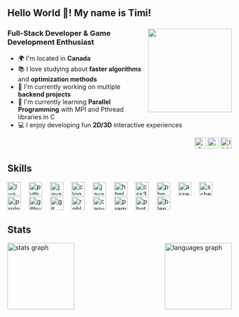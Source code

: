 <!-- The Introduction should be on top -->
<h2 align="left">Hello World 👋! My name is Timi!</h2>

<!-- About Me and Image + Socials -->
<div>
  <!-- Image aligned to the right -->
  <img align="right" height="188" src="https://media2.giphy.com/media/v1.Y2lkPTc5MGI3NjExcGMwdGVxNGVpNTd2bWkzdXNwMmpmYm12N2locDl5MDQ5MG0zdHlpZCZlcD12MV9pbnRlcm5hbF9naWZfYnlfaWQmY3Q9Zw/Sb79pciASiTpvNk3h9/giphy.gif" />

  <!-- About Me on the left -->
  <div>
    <h3 align="left">Full-Stack Developer & Game Development Enthusiast</h3>
    <ul>
      <li>🌍 I'm located in <strong>Canada</strong></li>
      <li>📚 I love studying about <strong>faster algorithms</strong> and <strong>optimization methods</strong></li>
      <li>📝 I'm currently working on multiple <strong>backend projects</strong></li>
      <li>🧠 I'm currently learning <strong>Parallel Programming</strong> with MPI and Pthread libraries in C</li>
      <li>💻 I enjoy developing fun <strong>2D/3D</strong> interactive experiences</li>
    </ul>
  </div>

  <!-- Socials below the image -->
  <div align="right" display: flex;">
    <a href="https://discord.com/users/timyster"><img src="https://img.shields.io/static/v1?message=Discord&logo=discord&label=&color=7289DA&logoColor=white&labelColor=&style=for-the-badge" height="25" alt="discord logo" /></a>
    <a href="mailto:timiaina10@gmail.com"><img src="https://img.shields.io/static/v1?message=Gmail&logo=gmail&label=&color=D14836&logoColor=white&labelColor=&style=for-the-badge" height="25" alt="gmail logo" /></a>
    <a href="https://www.linkedin.com/in/timi-aina-932531251/"><img src="https://img.shields.io/static/v1?message=LinkedIn&logo=linkedin&label=&color=0077B5&logoColor=white&labelColor=&style=for-the-badge" height="25" alt="linkedin logo" /></a>
  </div>
</div>

<!-- Container for Skills -->
<div>
  <h2 align="left">Skills</h2>
  <div>
    <a href="https://www.lua.org/"><img src="https://cdn.jsdelivr.net/gh/devicons/devicon/icons/lua/lua-original.svg" height="30" alt="lua logo" /></a>&emsp;
    <a href="https://www.python.org/"><img src="https://cdn.jsdelivr.net/gh/devicons/devicon/icons/python/python-original.svg" height="30" alt="python logo" /></a>&emsp;
    <a href="https://www.java.com/"><img src="https://cdn.jsdelivr.net/gh/devicons/devicon/icons/java/java-original.svg" height="30" alt="java logo" /></a>&emsp;
    <a href="https://en.wikipedia.org/wiki/C_(programming_language)"><img src="https://cdn.jsdelivr.net/gh/devicons/devicon/icons/c/c-original.svg" height="30" alt="c logo" /></a>&emsp;
    <a href="https://developer.mozilla.org/en-US/docs/Web/JavaScript"><img src="https://cdn.jsdelivr.net/gh/devicons/devicon/icons/javascript/javascript-original.svg" height="30" alt="javascript logo" /></a>&emsp;
    <a href="https://developer.mozilla.org/en-US/docs/Web/HTML"><img src="https://cdn.jsdelivr.net/gh/devicons/devicon/icons/html5/html5-original.svg" height="30" alt="html5 logo" /></a>&emsp;
    <a href="https://developer.mozilla.org/en-US/docs/Web/CSS"><img src="https://cdn.jsdelivr.net/gh/devicons/devicon/icons/css3/css3-original.svg" height="30" alt="css3 logo" /></a>&emsp;
    <a href="https://www.php.net/"><img src="https://cdn.jsdelivr.net/gh/devicons/devicon/icons/php/php-original.svg" height="30" alt="php logo" /></a>&emsp;
    <a href="https://en.wikipedia.org/wiki/Assembly_language"><img src="https://cdn.jsdelivr.net/gh/devicons/devicon/icons/linux/linux-original.svg" height="30" alt="assembly logo" /></a>&emsp;
    <a href="https://schemers.org/"><img src="https://upload.wikimedia.org/wikipedia/commons/c/c1/Racket-logo.svg" height="30" alt="scheme logo" /></a>&emsp;
    <a href="https://en.wikipedia.org/wiki/Prolog"><img src="https://www.swi-prolog.org/download/logo/swipl-128.png" height="30" alt="prolog logo" /></a>&emsp;
    <a href="https://github.com/"><img src="https://cdn.jsdelivr.net/gh/devicons/devicon/icons/github/github-original.svg" height="30" alt="github logo" /></a>&emsp;
    <a href="https://git-scm.com/"><img src="https://cdn.jsdelivr.net/gh/devicons/devicon/icons/git/git-original.svg" height="30" alt="git logo" /></a>&emsp;
    <a href="https://developer.roblox.com/en-us/"><img src="https://upload.wikimedia.org/wikipedia/commons/5/58/Roblox_Studio_logo_2021_present.svg" height="30" alt="roblox studio logo" /></a>&emsp;
    <a href="https://www.canva.com/"><img src="https://static.wikia.nocookie.net/logopedia/images/9/9f/Canva_circled_2021.svg/revision/latest/scale-to-width-down/1000?cb=20230218102632" height="30" alt="canva logo" /></a>&emsp;
    <a href="https://www.adobe.com/products/premiere.html"><img src="https://upload.wikimedia.org/wikipedia/commons/4/40/Adobe_Premiere_Pro_CC_icon.svg" height="30" alt="premiere pro logo" /></a>&emsp;
    <a href="https://www.adobe.com/products/photoshop.html"><img src="https://upload.wikimedia.org/wikipedia/commons/a/af/Adobe_Photoshop_CC_icon.svg" height="30" alt="photoshop logo" /></a>&emsp;
    <a href="https://www.blender.org/"><img src="https://cdn.jsdelivr.net/gh/devicons/devicon/icons/blender/blender-original.svg" height="30" alt="blender logo" /></a>&emsp;
  </div>
</div>

<!-- Stats section with both stats being put side by side -->
<h2 align="left">Stats</h2>
<div style="display: flex; justify-content: space-between;">
  <img src="https://github-readme-stats.vercel.app/api?username=timi-a&hide_title=false&hide_rank=false&show_icons=true&include_all_commits=true&count_private=true&disable_animations=false&theme=dracula&locale=en&hide_border=false" height="150" alt="stats graph" />
  <img src="https://github-readme-stats.vercel.app/api/top-langs?username=timi-a&locale=en&hide_title=false&layout=compact&card_width=320&langs_count=5&theme=dracula&hide_border=false" height="150" alt="languages graph" />
</div>


